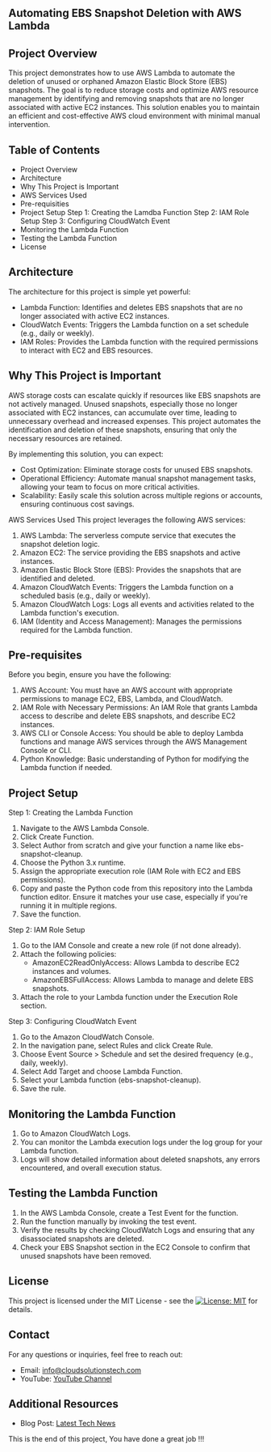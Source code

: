 ## Automating EBS Snapshot Deletion with AWS Lambda

## Project Overview
This project demonstrates how to use AWS Lambda to automate the deletion of unused or orphaned Amazon Elastic Block Store (EBS) snapshots. The goal is to reduce storage costs and optimize AWS resource management by identifying and removing snapshots that are no longer associated with active EC2 instances. This solution enables you to maintain an efficient and cost-effective AWS cloud environment with minimal manual intervention.

## Table of Contents
- Project Overview
- Architecture
- Why This Project is Important
- AWS Services Used
- Pre-requisities
- Project Setup
       Step 1: Creating the Lamdba Function
       Step 2: IAM Role Setup
       Step 3: Configuring CloudWatch Event
- Monitoring the Lambda Function
- Testing the Lambda Function
- License

## Architecture
The architecture for this project is simple yet powerful:
- Lambda Function: Identifies and deletes EBS snapshots that are no longer associated with active EC2 instances.
- CloudWatch Events: Triggers the Lambda function on a set schedule (e.g., daily or weekly).
- IAM Roles: Provides the Lambda function with the required permissions to interact with EC2 and EBS resources.

## Why This Project is Important
AWS storage costs can escalate quickly if resources like EBS snapshots are not actively managed. Unused snapshots, especially those no longer associated with EC2 instances, can accumulate over time, leading to unnecessary overhead and increased expenses. This project automates the identification and deletion of these snapshots, ensuring that only the necessary resources are retained.

By implementing this solution, you can expect:

- Cost Optimization: Eliminate storage costs for unused EBS snapshots.
- Operational Efficiency: Automate manual snapshot management tasks, allowing your team to focus on more critical activities.
- Scalability: Easily scale this solution across multiple regions or accounts, ensuring continuous cost savings.

AWS Services Used
This project leverages the following AWS services:

01. AWS Lambda: The serverless compute service that executes the snapshot deletion logic.
02. Amazon EC2: The service providing the EBS snapshots and active instances.
03. Amazon Elastic Block Store (EBS): Provides the snapshots that are identified and deleted.
04. Amazon CloudWatch Events: Triggers the Lambda function on a scheduled basis (e.g., daily or weekly).
05. Amazon CloudWatch Logs: Logs all events and activities related to the Lambda function's execution.
06. IAM (Identity and Access Management): Manages the permissions required for the Lambda function.

## Pre-requisites
Before you begin, ensure you have the following:

01. AWS Account: You must have an AWS account with appropriate permissions to manage EC2, EBS, Lambda, and CloudWatch.
02. IAM Role with Necessary Permissions: An IAM Role that grants Lambda access to describe and delete EBS snapshots, and describe EC2 instances.
03. AWS CLI or Console Access: You should be able to deploy Lambda functions and manage AWS services through the AWS Management Console or CLI.
04. Python Knowledge: Basic understanding of Python for modifying the Lambda function if needed.

## Project Setup
Step 1: Creating the Lambda Function
1. Navigate to the AWS Lambda Console.
2. Click Create Function.
3. Select Author from scratch and give your function a name like ebs-snapshot-cleanup.
4. Choose the Python 3.x runtime.
5. Assign the appropriate execution role (IAM Role with EC2 and EBS permissions).
6. Copy and paste the Python code from this repository into the Lambda function editor. Ensure it matches your use case, especially if you're running it in multiple regions.
7. Save the function.

Step 2: IAM Role Setup
1. Go to the IAM Console and create a new role (if not done already).
2. Attach the following policies:
     - AmazonEC2ReadOnlyAccess: Allows Lambda to describe EC2 instances and volumes.
     - AmazonEBSFullAccess: Allows Lambda to manage and delete EBS snapshots.
3. Attach the role to your Lambda function under the Execution Role section.

Step 3: Configuring CloudWatch Event
1. Go to the Amazon CloudWatch Console.
2. In the navigation pane, select Rules and click Create Rule.
3. Choose Event Source > Schedule and set the desired frequency (e.g., daily, weekly).
4. Select Add Target and choose Lambda Function.
5. Select your Lambda function (ebs-snapshot-cleanup).
6. Save the rule.

## Monitoring the Lambda Function
1. Go to Amazon CloudWatch Logs.
2. You can monitor the Lambda execution logs under the log group for your Lambda function.
3. Logs will show detailed information about deleted snapshots, any errors encountered, and overall execution status.

## Testing the Lambda Function
1. In the AWS Lambda Console, create a Test Event for the function.
2. Run the function manually by invoking the test event.
3. Verify the results by checking CloudWatch Logs and ensuring that any disassociated snapshots are deleted.
4. Check your EBS Snapshot section in the EC2 Console to confirm that unused snapshots have been removed.

## License
This project is licensed under the MIT License - see the [![License: MIT](https://img.shields.io/badge/License-MIT-yellow.svg)](https://opensource.org/licenses/MIT) for details.

## Contact
For any questions or inquiries, feel free to reach out:
- Email: info@cloudsolutionstech.com
- YouTube: [YouTube Channel](http://www.youtube.com/@cloudsolutionsIT)

## Additional Resources
- Blog Post: [Latest Tech News](https://cloudsolutionstech.com/news/)


This is the end of this project, You have done a great job !!!


